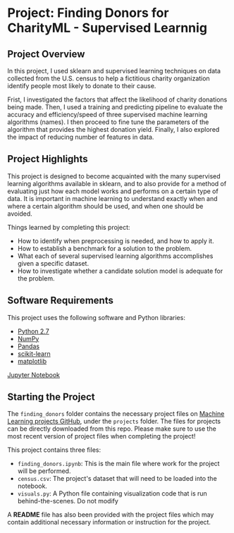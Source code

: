 # Project: Finding Donors for CharityML - Supervised Learnnig

## Project Overview
In this project, I used sklearn and supervised learning techniques on data collected from the U.S. census to help a fictitious charity organization identify people most likely to donate to their cause. 

Frist, I investigated the factors that affect the likelihood of charity donations being made. Then, I used a training and predicting pipeline to evaluate the accuracy and efficiency/speed of three supervised machine learning algorithms (names). I then proceed to fine tune the parameters of the algorithm that provides the highest donation yield. Finally, I also explored the impact of reducing number of features in data.

## Project Highlights
This project is designed to become acquainted with the many supervised learning algorithms available in sklearn, and to also provide for a method of evaluating just how each model works and performs on a certain type of data. It is important in machine learning to understand exactly when and where a certain algorithm should be used, and when one should be avoided.

Things learned by completing this project:
- How to identify when preprocessing is needed, and how to apply it.
- How to establish a benchmark for a solution to the problem.
- What each of several supervised learning algorithms accomplishes given a specific dataset.
- How to investigate whether a candidate solution model is adequate for the problem.

## Software Requirements

This project uses the following software and Python libraries:

- [Python 2.7](https://www.python.org/download/releases/2.7/)
- [NumPy](http://www.numpy.org/)
- [Pandas](http://pandas.pydata.org/)
- [scikit-learn](http://scikit-learn.org/stable/)
- [matplotlib](http://matplotlib.org/)

[Jupyter Notebook](http://ipython.org/notebook.html)

## Starting the Project

The `finding_donors` folder contains the necessary project files on [Machine Learning projects GitHub](https://github.com/udacity/machine-learning), under the `projects` folder. The files for projects can be directly downloaded from this repo. Please make sure to use the most recent version of project files when completing the project!

This project contains three files:

- `finding_donors.ipynb`: This is the main file where work for the project will be performed.
- `census.csv`: The project's dataset that will need to be loaded into the notebook.
- `visuals.py`: A Python file containing visualization code that is run behind-the-scenes. Do not modify

A **README** file has also been provided with the project files which may contain additional necessary information or instruction for the project. 
